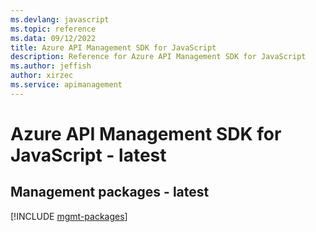 ```yaml
---
ms.devlang: javascript
ms.topic: reference
ms.data: 09/12/2022
title: Azure API Management SDK for JavaScript
description: Reference for Azure API Management SDK for JavaScript
ms.author: jeffish
author: xirzec
ms.service: apimanagement
---
```

# Azure API Management SDK for JavaScript - latest

## Management packages - latest
[!INCLUDE [mgmt-packages](api-management-mgmt-index.md)]
